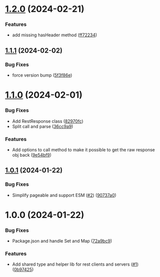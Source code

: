 # [1.2.0](https://github.com/kapetacom/sdk-js-rest/compare/v1.1.1...v1.2.0) (2024-02-21)


### Features

* add missing hasHeader method ([ff72234](https://github.com/kapetacom/sdk-js-rest/commit/ff7223417fdb865d00a6cc6f2cc60607c24ff461))

## [1.1.1](https://github.com/kapetacom/sdk-js-rest/compare/v1.1.0...v1.1.1) (2024-02-02)


### Bug Fixes

* force version bump ([5f3f86e](https://github.com/kapetacom/sdk-js-rest/commit/5f3f86ec56e28cdfb920b0c03e79d2c5776c77ef))

# [1.1.0](https://github.com/kapetacom/sdk-js-rest/compare/v1.0.1...v1.1.0) (2024-02-01)


### Bug Fixes

* Add RestResponse class ([82970fc](https://github.com/kapetacom/sdk-js-rest/commit/82970fcd40c968559b5709212175c41855ba36e9))
* Split call and parse ([36cc9a9](https://github.com/kapetacom/sdk-js-rest/commit/36cc9a904374a4e94c037be0527eb6d80b556e82))


### Features

* Add options to call method to make it possible to get the raw response obj back ([9e54bf9](https://github.com/kapetacom/sdk-js-rest/commit/9e54bf9d0766f486acb4a8f07c4022b5a41ce3bb))

## [1.0.1](https://github.com/kapetacom/sdk-js-rest/compare/v1.0.0...v1.0.1) (2024-01-22)


### Bug Fixes

* Simplify pageable and support ESM ([#2](https://github.com/kapetacom/sdk-js-rest/issues/2)) ([90737a0](https://github.com/kapetacom/sdk-js-rest/commit/90737a0a7e011d619627a34ab4a1048875e51680))

# 1.0.0 (2024-01-22)


### Bug Fixes

* Package.json and handle Set and Map ([72a9bc9](https://github.com/kapetacom/sdk-js-rest/commit/72a9bc9cfb1f2a5784817bc213e1ad9536787652))


### Features

* Add shared type and helper lib for rest clients and servers ([#1](https://github.com/kapetacom/sdk-js-rest/issues/1)) ([0b97425](https://github.com/kapetacom/sdk-js-rest/commit/0b97425809a28ebdf6409f02a031c1990f8e4695))
